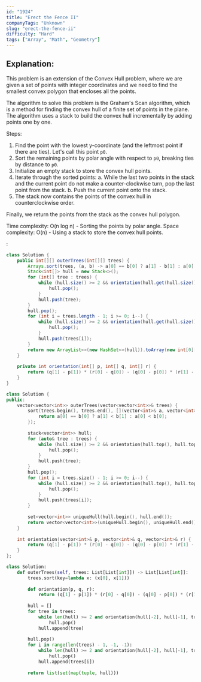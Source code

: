 ```yaml
---
id: "1924"
title: "Erect the Fence II"
companyTags: "Unknown"
slug: "erect-the-fence-ii"
difficulty: "Hard"
tags: ["Array", "Math", "Geometry"]
---
```


## Explanation:

This problem is an extension of the Convex Hull problem, where we are given a set of points with integer coordinates and we need to find the smallest convex polygon that encloses all the points.

The algorithm to solve this problem is the Graham's Scan algorithm, which is a method for finding the convex hull of a finite set of points in the plane. The algorithm uses a stack to build the convex hull incrementally by adding points one by one.

Steps:
1. Find the point with the lowest y-coordinate (and the leftmost point if there are ties). Let's call this point `p0`.
2. Sort the remaining points by polar angle with respect to `p0`, breaking ties by distance to `p0`.
3. Initialize an empty stack to store the convex hull points.
4. Iterate through the sorted points:
    a. While the last two points in the stack and the current point do not make a counter-clockwise turn, pop the last point from the stack.
    b. Push the current point onto the stack.
5. The stack now contains the points of the convex hull in counterclockwise order.

Finally, we return the points from the stack as the convex hull polygon.

Time complexity: O(n log n) - Sorting the points by polar angle.
Space complexity: O(n) - Using a stack to store the convex hull points.

:

```java
class Solution {
    public int[][] outerTrees(int[][] trees) {
        Arrays.sort(trees, (a, b) -> a[0] == b[0] ? a[1] - b[1] : a[0] - b[0]);
        Stack<int[]> hull = new Stack<>();
        for (int[] tree : trees) {
            while (hull.size() >= 2 && orientation(hull.get(hull.size() - 2), hull.peek(), tree) < 0) {
                hull.pop();
            }
            hull.push(tree);
        }
        hull.pop();
        for (int i = trees.length - 1; i >= 0; i--) {
            while (hull.size() >= 2 && orientation(hull.get(hull.size() - 2), hull.peek(), trees[i]) < 0) {
                hull.pop();
            }
            hull.push(trees[i]);
        }
        return new ArrayList<>(new HashSet<>(hull)).toArray(new int[0][0]);
    }
    
    private int orientation(int[] p, int[] q, int[] r) {
        return (q[1] - p[1]) * (r[0] - q[0]) - (q[0] - p[0]) * (r[1] - q[1]);
    }
}
```

```cpp
class Solution {
public:
    vector<vector<int>> outerTrees(vector<vector<int>>& trees) {
        sort(trees.begin(), trees.end(), [](vector<int>& a, vector<int>& b) {
            return a[0] == b[0] ? a[1] < b[1] : a[0] < b[0];
        });
        
        stack<vector<int>> hull;
        for (auto& tree : trees) {
            while (hull.size() >= 2 && orientation(hull.top(), hull.top(1), tree) < 0) {
                hull.pop();
            }
            hull.push(tree);
        }
        hull.pop();
        for (int i = trees.size() - 1; i >= 0; i--) {
            while (hull.size() >= 2 && orientation(hull.top(), hull.top(1), trees[i]) < 0) {
                hull.pop();
            }
            hull.push(trees[i]);
        }
        
        set<vector<int>> uniqueHull(hull.begin(), hull.end());
        return vector<vector<int>>(uniqueHull.begin(), uniqueHull.end());
    }
    
    int orientation(vector<int>& p, vector<int>& q, vector<int>& r) {
        return (q[1] - p[1]) * (r[0] - q[0]) - (q[0] - p[0]) * (r[1] - q[1]);
    }
};
```

```python
class Solution:
    def outerTrees(self, trees: List[List[int]]) -> List[List[int]]:
        trees.sort(key=lambda x: (x[0], x[1]))
        
        def orientation(p, q, r):
            return (q[1] - p[1]) * (r[0] - q[0]) - (q[0] - p[0]) * (r[1] - q[1])
        
        hull = []
        for tree in trees:
            while len(hull) >= 2 and orientation(hull[-2], hull[-1], tree) < 0:
                hull.pop()
            hull.append(tree)
        
        hull.pop()
        for i in range(len(trees) - 1, -1, -1):
            while len(hull) >= 2 and orientation(hull[-2], hull[-1], trees[i]) < 0:
                hull.pop()
            hull.append(trees[i])
        
        return list(set(map(tuple, hull)))
```